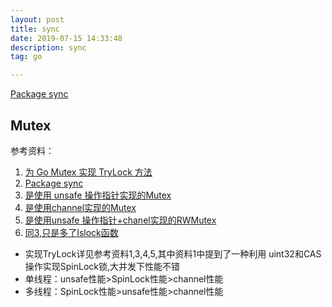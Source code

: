 ```yaml
---
layout: post
title: sync
date: 2019-07-15 14:33:48
description: sync
tag: go

---
```

[Package sync](http://docscn.studygolang.com/pkg/sync/)
## Mutex
参考资料：
1. [为 Go Mutex 实现 TryLock 方法](https://colobu.com/2017/03/09/implement-TryLock-in-Go/)
2. [Package sync](http://docscn.studygolang.com/pkg/sync/)
3. [是使用 unsafe 操作指针实现的Mutex](https://github.com/rfyiamcool/trylock)
4. [是使用channel实现的Mutex](https://github.com/lrita/gosync)
5. [是使用unsafe 操作指针+chanel实现的RWMutex](https://github.com/subchen/go-trylock)
6. [同3,只是多了Islock函数](https://github.com/LK4D4/trylock/blob/master/trylock.go)

+ 实现TryLock详见参考资料1,3,4,5,其中资料1中提到了一种利用 uint32和CAS操作实现SpinLock锁,大并发下性能不错  
+ 单线程：unsafe性能>SpinLock性能>channel性能  
+ 多线程：SpinLock性能>unsafe性能>channel性能  